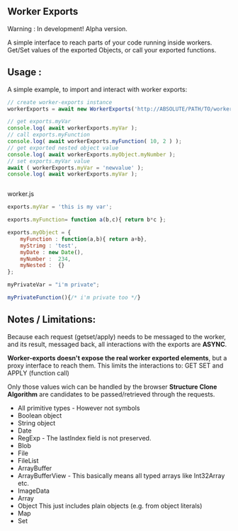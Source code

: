 ## Worker Exports

Warning : In development! Alpha version.

A simple interface to reach parts of your code running inside workers. Get/Set values of the exported Objects, or call your exported functions. 

## Usage :

A simple example, to import and interact with worker exports:
```javascript
// create worker-exports instance
workerExports = await new WorkerExports('http://ABSOLUTE/PATH/TO/worker.js');

// get exports.myVar
console.log( await workerExports.myVar );
// call exports.myFunction
console.log( await workerExports.myFunction( 10, 2 ) );
// get exported nested object value
console.log( await workerExports.myObject.myNumber );
// set exports.myVar value
await ( workerExports.myVar = 'newvalue' );
console.log( await workerExports.myVar );



```

worker.js
```javascript
exports.myVar = 'this is my var';

exports.myFunction= function a(b,c){ return b*c };

exports.myObject = {
	myFunction : function(a,b){ return a+b},
	myStrimg : 'test',
	myDate : new Date(),
	myNumber :  234,
	myNested :  {}
};

myPrivateVar = "i'm private";

myPrivateFunction(){/* i'm private too */}
```

## Notes / Limitations:
Because each request (getset/apply) needs to be messaged to the worker, and its result, messaged back, all interactions with the exports are **ASYNC**.

**Worker-exports doesn't expose the real worker exported elements**, but a proxy interface to reach them. This limits the interactions to: GET SET and APPLY (function call)

Only those values wich can be handled by the browser **Structure Clone Algorithm** are candidates to be passed/retrieved through the requests.


- All primitive types	- However not symbols
- Boolean object	 
- String object	 
- Date	 
- RegExp	- The lastIndex field is not preserved.
- Blob	 
- File	 
- FileList	 
- ArrayBuffer	 
- ArrayBufferView	- This basically means all typed arrays like Int32Array etc.
- ImageData	 
- Array	 
- Object	This just includes plain objects (e.g. from object literals)
- Map	 
- Set	 
